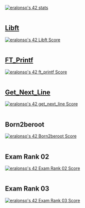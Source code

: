<body>
  <div>
    <div>
      <a href="https://github.com/JaeSeoKim/badge42">
        <img src="https://badge42.vercel.app/api/v2/cl9gs40hi00540hl4ml1s4fw0/stats?cursusId=21&coalitionId=206" alt="eralonso's 42 stats" />
      </a>
    </div>	
    </br>
    <div>
      <h2><a id="libft" href="https://github.com/eralonso/Libft" target="_blank">Libft</a></h2>
    </div>
    <div>
      <a href="https://github.com/JaeSeoKim/badge42">
        <img src="https://badge42.vercel.app/api/v2/cl9gs40hi00540hl4ml1s4fw0/project/2788500" alt="eralonso's 42 Libft Score" />
      </a>
    </div>
    </br>
    <div>
      <h2><a id="ft_printf" href="https://github.com/eralonso/FT_Printf" target="_blank">FT_Printf</a></h2>
    </div>
    <div>
      <a href="https://github.com/JaeSeoKim/badge42">
	<img src="https://badge42.vercel.app/api/v2/cl9gs40hi00540hl4ml1s4fw0/project/2815845" alt="eralonso's 42 ft_printf Score" />
      </a>
    </div>
    </br>
    <div>
      <h2><a id="get_next_line" href="https://github.com/eralonso/Get_Next_Line" target="_blank">Get_Next_Line</a></h2>
    </div>
    <div>
      <a href="https://github.com/JaeSeoKim/badge42">
        <img src="https://badge42.vercel.app/api/v2/cl9gs40hi00540hl4ml1s4fw0/project/2870413" alt="eralonso's 42 get_next_line Score" />
      </a>
    </div>
    </br>
    <div>
      <h2>Born2beroot</h2>
    </div>
    <div>
      <a href="https://github.com/JaeSeoKim/badge42">
        <img src="https://badge42.vercel.app/api/v2/cl9gs40hi00540hl4ml1s4fw0/project/2877240" alt="eralonso's 42 Born2beroot Score" />
      </a>
    </div>
    </br>
    <div>
      <h2>Exam Rank 02</h2>
    </div>
    <div>
      <a href="https://github.com/JaeSeoKim/badge42">
        <img src="https://badge42.vercel.app/api/v2/cl9gs40hi00540hl4ml1s4fw0/project/2824036" alt="eralonso's 42 Exam Rank 02 Score" />
      </a>
    </div>
    </br>
    <div>
      <h2>Exam Rank 03</h2>
    </div>
    <div>
      <a href="https://github.com/JaeSeoKim/badge42">
        <img src="https://badge42.vercel.app/api/v2/cl9gs40hi00540hl4ml1s4fw0/project/2903404" alt="eralonso's 42 Exam Rank 03 Score" />
      </a>
    </div>
  </div>
</body>
